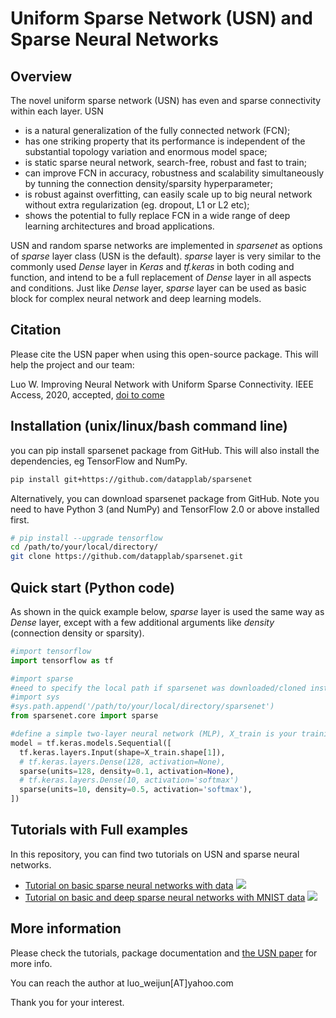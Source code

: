 
# Uniform Sparse Network (USN) and Sparse Neural Networks


## Overview

The novel uniform sparse network (USN) has even and sparse connectivity within each layer. USN
* is a natural generalization of the fully connected network (FCN);
* has one striking property that its performance is independent of the substantial topology variation and enormous model space;
* is static sparse neural network, search-free, robust and fast to train;
* can improve FCN in accuracy, robustness and scalability simultaneously by tunning the connection density/sparsity hyperparameter;
* is robust against overfitting, can easily scale up to big neural network without extra regularization (eg. dropout, L1 or L2 etc);
* shows the potential to fully replace FCN in a wide range of deep learning architectures and broad applications.

USN and random sparse networks are implemented in *sparsenet* as options of *sparse* layer class (USN is the default). *sparse* layer is very similar to the commonly used *Dense* layer in *Keras* and *tf.keras* in both coding and function, and intend to be a full replacement of *Dense* layer in all aspects and conditions. Just like *Dense* layer, *sparse* layer can be used as basic block for complex neural network and deep learning models. 

## Citation

Please cite the USN paper when using this open-source  package. This will help the project and our team:

Luo W. Improving Neural Network with Uniform Sparse Connectivity. IEEE Access, 2020, accepted, <a href=https://doi.org/10.1093/>doi to come</a>

## Installation (unix/linux/bash command line)

you can pip install sparsenet package from GitHub. This will also install the dependencies, eg TensorFlow and NumPy.

``` bash
pip install git+https://github.com/datapplab/sparsenet
```

Alternatively, you can download sparsenet package from GitHub. Note you need to have Python 3 (and NumPy) and TensorFlow 2.0 or above installed first.
``` bash
# pip install --upgrade tensorflow
cd /path/to/your/local/directory/
git clone https://github.com/datapplab/sparsenet.git
```

## Quick start (Python code)

As shown in the quick example below, *sparse* layer is used the same way as *Dense* layer, except with a few additional arguments like *density* (connection density or sparsity).

``` python
#import tensorflow
import tensorflow as tf

#import sparse
#need to specify the local path if sparsenet was downloaded/cloned instead of installed
#import sys
#sys.path.append('/path/to/your/local/directory/sparsenet')
from sparsenet.core import sparse

#define a simple two-layer neural network (MLP), X_train is your training data
model = tf.keras.models.Sequential([
  tf.keras.layers.Input(shape=X_train.shape[1]),
  # tf.keras.layers.Dense(128, activation=None),
  sparse(units=128, density=0.1, activation=None),
  # tf.keras.layers.Dense(10, activation='softmax')
  sparse(units=10, density=0.5, activation='softmax'),
])
```

## Tutorials with Full examples

In this repository, you can find two tutorials on USN and sparse neural networks. 
* [Tutorial on basic sparse neural networks with  data](sparse_tutorial_basics_scRNA_Seq.ipynb) [![](https://colab.research.google.com/assets/colab-badge.svg)](https://colab.research.google.com/github/datapplab/sparsenet/blob/main/sparse_tutorial_basics_scRNA_Seq.ipynb)
* [Tutorial on basic and deep sparse neural networks with MNIST data](sparse_tutorial_MNIST_CNN_RNN.ipynb) [![](https://colab.research.google.com/assets/colab-badge.svg)](https://colab.research.google.com/github/datapplab/sparsenet/blob/main/sparse_tutorial_MNIST_CNN_RNN.ipynb)

## More information

Please check the tutorials, package documentation and <a href=https://>the USN paper</a> for more info.

You can reach the author at luo_weijun[AT]yahoo.com

Thank you for your interest.

